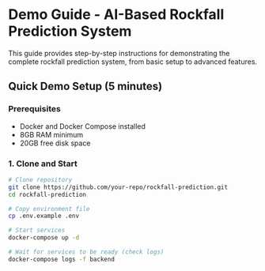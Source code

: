 # Demo Guide - AI-Based Rockfall Prediction System

This guide provides step-by-step instructions for demonstrating the complete rockfall prediction system, from basic setup to advanced features.

## Quick Demo Setup (5 minutes)

### Prerequisites
- Docker and Docker Compose installed
- 8GB RAM minimum
- 20GB free disk space

### 1. Clone and Start
```bash
# Clone repository
git clone https://github.com/your-repo/rockfall-prediction.git
cd rockfall-prediction

# Copy environment file
cp .env.example .env

# Start services
docker-compose up -d

# Wait for services to be ready (check logs)
docker-compose logs -f backend
